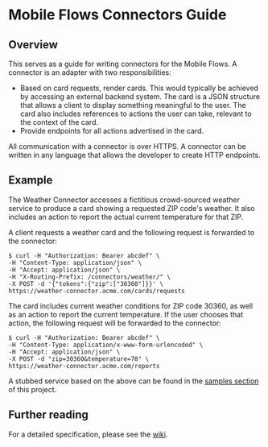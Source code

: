 # Mobile Flows Connectors Guide

## Overview

This serves as a guide for writing connectors for the Mobile Flows. A connector is an adapter with two responsibilities:

* Based on card requests, render cards. This would typically be achieved by accessing an external backend system. The card is a JSON structure that allows a client to display something meaningful to the user. The card also includes references to actions the user can take, relevant to the context of the card.
* Provide endpoints for all actions advertised in the card.

All communication with a connector is over HTTPS. A connector can be written in any language that allows the developer to create HTTP endpoints. 

## Example

The Weather Connector accesses a fictitious crowd-sourced weather service to produce a card showing a requested ZIP code's weather. It also includes an action to report the actual current temperature for that ZIP.

A client requests a weather card and the following request is forwarded to the connector:
```
$ curl -H "Authorization: Bearer abcdef" \
-H "Content-Type: application/json" \
-H "Accept: application/json" \
-H "X-Routing-Prefix: /connectors/weather/" \
-X POST -d '{"tokens":{"zip":["30360"]}}' \
https://weather-connector.acme.com/cards/requests
```
The card includes current weather conditions for ZIP code 30360, as well as an action to report the current temperature. If the user chooses that action, the following request will be forwarded to the connector:

```
$ curl -H "Authorization: Bearer abcdef" \
-H "Content-Type: application/x-www-form-urlencoded" \
-H "Accept: application/json" \
-X POST -d "zip=30360&temperature=78" \
https://weather-connector.acme.com/reports
```
A stubbed service based on the above can be found in the [samples section](samples/node) of this project.

## Further reading

For a detailed specification, please see the [wiki](https://github.com/vmwaresamples/card-connectors-guide/wiki).
